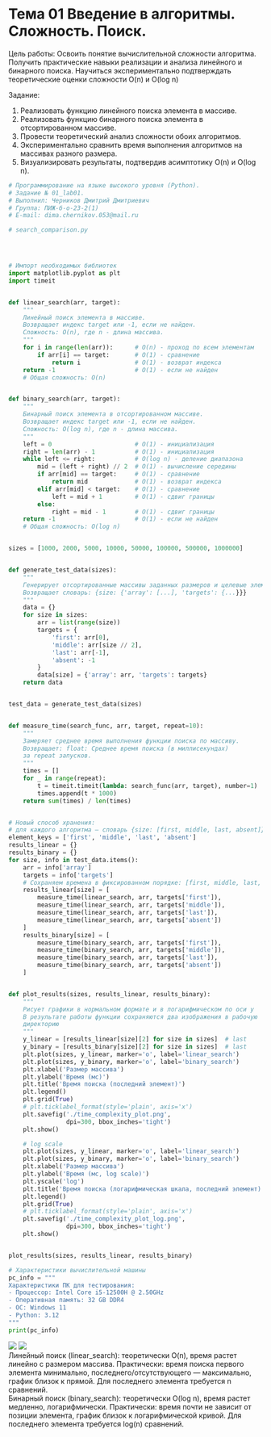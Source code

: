 # Тема 01 Введение в алгоритмы. Сложность. Поиск.

Цель работы: Освоить понятие вычислительной сложности алгоритма. Получить практические навыки
 реализации и анализа линейного и бинарного поиска. Научиться экспериментально подтверждать
 теоретические оценки сложности O(n) и O(log n)

Задание: 
 1. Реализовать функцию линейного поиска элемента в массиве.
 2. Реализовать функцию бинарного поиска элемента в отсортированном массиве.
 3. Провести теоретический анализ сложности обоих алгоритмов.
 4. Экспериментально сравнить время выполнения алгоритмов на массивах разного размера.
 5. Визуализировать результаты, подтвердив асимптотику O(n) и O(log n).


```PYTHON
# Программирование на языке высокого уровня (Python).
# Задание № 01_lab01. 
# Выполнил: Черников Дмитрий Дмитриевич
# Группа: ПИЖ-б-о-23-2(1)
# E-mail: dima.chernikov.053@mail.ru

# search_comparison.py




# Импорт необходимых библиотек
import matplotlib.pyplot as plt
import timeit


def linear_search(arr, target):
    """
    Линейный поиск элемента в массиве.
    Возвращает индекс target или -1, если не найден.
    Сложность: O(n), где n - длина массива.
    """
    for i in range(len(arr)):      # O(n) - проход по всем элементам
        if arr[i] == target:       # O(1) - сравнение
            return i               # O(1) - возврат индекса
    return -1                      # O(1) - если не найден
    # Общая сложность: O(n)


def binary_search(arr, target):
    """
    Бинарный поиск элемента в отсортированном массиве.
    Возвращает индекс target или -1, если не найден.
    Сложность: O(log n), где n - длина массива.
    """
    left = 0                       # O(1) - инициализация
    right = len(arr) - 1           # O(1) - инициализация
    while left <= right:           # O(log n) - деление диапазона
        mid = (left + right) // 2  # O(1) - вычисление середины
        if arr[mid] == target:     # O(1) - сравнение
            return mid             # O(1) - возврат индекса
        elif arr[mid] < target:    # O(1) - сравнение
            left = mid + 1         # O(1) - сдвиг границы
        else:
            right = mid - 1        # O(1) - сдвиг границы
    return -1                      # O(1) - если не найден
    # Общая сложность: O(log n)


sizes = [1000, 2000, 5000, 10000, 50000, 100000, 500000, 1000000]


def generate_test_data(sizes):
    """
    Генерирует отсортированные массивы заданных размеров и целевые элементы.
    Возвращает словарь: {size: {'array': [...], 'targets': {...}}}
    """
    data = {}
    for size in sizes:
        arr = list(range(size))
        targets = {
            'first': arr[0],
            'middle': arr[size // 2],
            'last': arr[-1],
            'absent': -1
        }
        data[size] = {'array': arr, 'targets': targets}
    return data


test_data = generate_test_data(sizes)


def measure_time(search_func, arr, target, repeat=10):
    """
    Замеряет среднее время выполнения функции поиска по массиву.
    Возвращает: float: Среднее время поиска (в миллисекундах)
    за repeat запусков.
    """
    times = []
    for _ in range(repeat):
        t = timeit.timeit(lambda: search_func(arr, target), number=1)
        times.append(t * 1000)
    return sum(times) / len(times)


# Новый способ хранения:
# для каждого алгоритма — словарь {size: [first, middle, last, absent]}
element_keys = ['first', 'middle', 'last', 'absent']
results_linear = {}
results_binary = {}
for size, info in test_data.items():
    arr = info['array']
    targets = info['targets']
    # Сохраняем времена в фиксированном порядке: [first, middle, last, absent]
    results_linear[size] = [
        measure_time(linear_search, arr, targets['first']),
        measure_time(linear_search, arr, targets['middle']),
        measure_time(linear_search, arr, targets['last']),
        measure_time(linear_search, arr, targets['absent'])
    ]
    results_binary[size] = [
        measure_time(binary_search, arr, targets['first']),
        measure_time(binary_search, arr, targets['middle']),
        measure_time(binary_search, arr, targets['last']),
        measure_time(binary_search, arr, targets['absent'])
    ]


def plot_results(sizes, results_linear, results_binary):
    """
    Рисует графики в нормальном формате и в логарифмическом по оси y
    В результате работы функции сохраняются два изображения в рабочую
    директорию
    """
    y_linear = [results_linear[size][2] for size in sizes]  # last
    y_binary = [results_binary[size][2] for size in sizes]  # last
    plt.plot(sizes, y_linear, marker='o', label='linear_search')
    plt.plot(sizes, y_binary, marker='o', label='binary_search')
    plt.xlabel('Размер массива')
    plt.ylabel('Время (мс)')
    plt.title('Время поиска (последний элемент)')
    plt.legend()
    plt.grid(True)
    # plt.ticklabel_format(style='plain', axis='x')
    plt.savefig('./time_complexity_plot.png',
                dpi=300, bbox_inches='tight')
    plt.show()

    # log scale
    plt.plot(sizes, y_linear, marker='o', label='linear_search')
    plt.plot(sizes, y_binary, marker='o', label='binary_search')
    plt.xlabel('Размер массива')
    plt.ylabel('Время (мс, log scale)')
    plt.yscale('log')
    plt.title('Время поиска (логарифмическая шкала, последний элемент)')
    plt.legend()
    plt.grid(True)
    # plt.ticklabel_format(style='plain', axis='x')
    plt.savefig('./time_complexity_plot_log.png',
                dpi=300, bbox_inches='tight')
    plt.show()


plot_results(sizes, results_linear, results_binary)

# Характеристики вычислительной машины
pc_info = """
Характеристики ПК для тестирования:
- Процессор: Intel Core i5-12500H @ 2.50GHz
- Оперативная память: 32 GB DDR4
- ОС: Windows 11
- Python: 3.12
"""
print(pc_info)

```

<image src="time_complexity_plot.png">
<image src="time_complexity_plot_log.png">
<div>Линейный поиск (linear_search): теоретически O(n), время растет линейно с размером массива.
      Практически: время поиска первого элемента минимально, последнего/отсутствующего — максимально, график близок к прямой.
      Для последнего элемента требуется n сравнений.
<br>Бинарный поиск (binary_search): теоретически O(log n), время растет медленно, логарифмически.
      Практически: время почти не зависит от позиции элемента, график близок к логарифмической кривой.
      Для последнего элемента требуется log(n) сравнений.</div>
